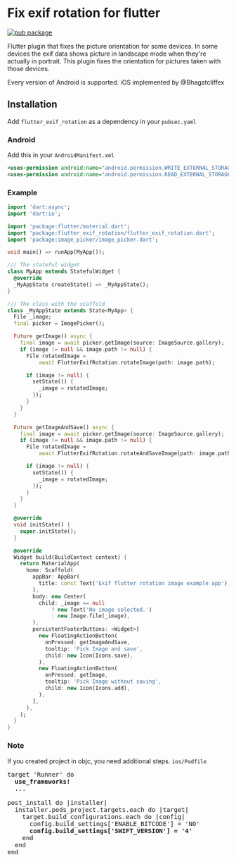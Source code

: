 # Fix exif rotation for flutter

[![pub package](https://img.shields.io/pub/v/flutter_exif_rotation.svg)](https://pub.dartlang.org/packages/flutter_exif_rotation)

Flutter plugin that fixes the picture orientation for some devices.
In some devices the exif data shows picture in landscape mode when they're actually in portrait. 
This plugin fixes the orientation for pictures taken with those devices.

Every version of Android is supported.
iOS implemented by @Bhagatcliffex 


## Installation

Add `flutter_exif_rotation` as a dependency in your `pubsec.yaml`

### Android

Add this in your `AndroidManifest.xml`

```xml
<uses-permission android:name="android.permission.WRITE_EXTERNAL_STORAGE"/>
<uses-permission android:name="android.permission.READ_EXTERNAL_STORAGE"/>
```

### Example

```dart
import 'dart:async';
import 'dart:io';

import 'package:flutter/material.dart';
import 'package:flutter_exif_rotation/flutter_exif_rotation.dart';
import 'package:image_picker/image_picker.dart';

void main() => runApp(MyApp());

/// The stateful widget
class MyApp extends StatefulWidget {
  @override
  _MyAppState createState() => _MyAppState();
}

/// The class with the scaffold
class _MyAppState extends State<MyApp> {
  File _image;
  final picker = ImagePicker();

  Future getImage() async {
    final image = await picker.getImage(source: ImageSource.gallery);
    if (image != null && image.path != null) {
      File rotatedImage =
          await FlutterExifRotation.rotateImage(path: image.path);

      if (image != null) {
        setState(() {
          _image = rotatedImage;
        });
      }
    }
  }

  Future getImageAndSave() async {
    final image = await picker.getImage(source: ImageSource.gallery);
    if (image != null && image.path != null) {
      File rotatedImage =
          await FlutterExifRotation.rotateAndSaveImage(path: image.path);

      if (image != null) {
        setState(() {
          _image = rotatedImage;
        });
      }
    }
  }

  @override
  void initState() {
    super.initState();
  }

  @override
  Widget build(BuildContext context) {
    return MaterialApp(
      home: Scaffold(
        appBar: AppBar(
          title: const Text('Exif flutter rotation image example app'),
        ),
        body: new Center(
          child: _image == null
              ? new Text('No image selected.')
              : new Image.file(_image),
        ),
        persistentFooterButtons: <Widget>[
          new FloatingActionButton(
            onPressed: getImageAndSave,
            tooltip: 'Pick Image and save',
            child: new Icon(Icons.save),
          ),
          new FloatingActionButton(
            onPressed: getImage,
            tooltip: 'Pick Image without saving',
            child: new Icon(Icons.add),
          ),
        ],
      ),
    );
  }
}

```
### Note

If you created project in objc, you need additional steps.
`ios/Podfile`

<pre>
target 'Runner' do
  <b>use_frameworks!</b>
  ...

post_install do |installer|
  installer.pods_project.targets.each do |target|
    target.build_configurations.each do |config|
      config.build_settings['ENABLE_BITCODE'] = 'NO'
      <b>config.build_settings['SWIFT_VERSION'] = '4'</b>
    end
  end
end
</pre>